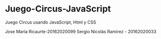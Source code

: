 # Juego-Circus-JavaScript
Juego Circus usando JavaScript, Html y CSS

Jose María Ricaurte-20162020099
Sergio Nicolás Ramirez - 20162020033

